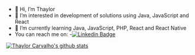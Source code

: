 - 👋 Hi, I’m Thaylor
- 👀 I’m interested in development of solutions using Java, JavaScript and React
- 🌱 I’m currently learning Java, JavaScript, PHP, React and React Native
- You can reach me on:
-[![Linkedin Badge](https://img.shields.io/badge/-LinkedIn-blue?style=flat-square&logo=Linkedin&logoColor=white&link=https://www.linkedin.com/in/thaylorcs)](https://www.linkedin.com/in/thaylorcs)

<!---
thaylorcs/thaylorcs is a ✨ special ✨ repository because its `README.md` (this file) appears on your GitHub profile.
You can click the Preview link to take a look at your changes.
--->

[![Thaylor Carvalho's github stats](https://github-readme-stats.vercel.app/api?username=thaylorcs&theme=dark&show_icons=true&count_private=true)](https://github.com/felipefialho)

